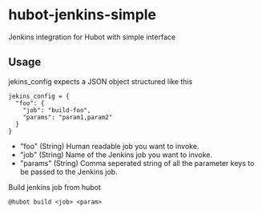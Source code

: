 # hubot-jenkins-simple
Jenkins integration for Hubot with simple interface

## Usage

jekins_config expects a JSON object structured like this

```
jekins_config = {
  "foo": {
    "job": "build-foo",
    "params": "param1,param2"
  }
}
```
- "foo" (String) Human readable job you want to invoke.
- "job" (String) Name of the Jenkins job you want to invoke.
- "params" (String) Comma seperated string of all the parameter keys to be passed to the Jenkins job.

Build jenkins job from hubot

```
@hubot build <job> <param>
```
